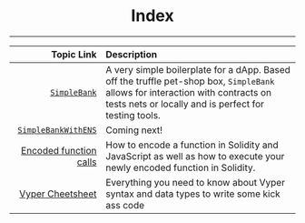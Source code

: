 <div align="center">
    <h1>
        Index
    </h1>
   

</div>

----

| Topic Link | Description |
|-----------:|:------------|
| [`SimpleBank`](https://github.com/Nicca42/Ethereum/tree/master/Educational/SimpleBank) | A very simple boilerplate for a dApp. Based off the truffle pet-shop box, `SimpleBank` allows for interaction with contracts on tests nets or locally and is perfect for testing tools. |
| [`SimpleBankWithENS`](https://github.com/Nicca42/Ethereum/tree/master/Educational/SimpleBankWithENS) | Coming next! |
| [Encoded function calls](https://github.com/Nicca42/Ethereum/tree/master/Educational/Encoding) | How to encode a function in Solidity and JavaScript as well as how to execute your newly encoded function in Solidity. |
| [Vyper Cheetsheet](https://github.com/Nicca42/Ethereum/tree/master/Educational/Vyper) | Everything you need to know about Vyper syntax and data types to write some kick ass code |
